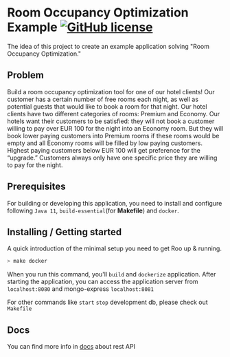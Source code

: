 # Room Occupancy Optimization Example [![GitHub license](https://img.shields.io/badge/License-Apache%202.0-blue.svg?style=flat-square)](https://github.com/aweris/roo/blob/master/LICENSE)

The idea of this project to create an example application solving "Room Occupancy Optimization."

## Problem

Build a room occupancy optimization tool for one of our hotel clients! Our customer has a certain number of free rooms each night, as well as potential guests that would like to book a room for that night.
Our hotel clients have two different categories of rooms: Premium and Economy. Our hotels want their customers to be satisfied: they will not book a customer willing to pay over EUR 100 for the night into an Economy room. But they will book lower paying customers into Premium rooms if these rooms would be empty and all Economy rooms will be filled by low paying customers. Highest paying customers below EUR 100 will get preference for the “upgrade.” Customers always only have one specific price they are willing to pay for the night.

## Prerequisites

For building or developing this application, you need to install and configure following `Java 11`, `build-essential`(for __Makefile__) and `docker`.

## Installing / Getting started

A quick introduction of the minimal setup you need to get  Roo up & running.

```bash
> make docker
```

When you run this command, you'll `build` and `dockerize` application. After starting the application, you can access the application server  from `localhost:8080` and mongo-express `localhost:8081` 

For other commands like `start` `stop` development db, please check out `Makefile`

## Docs

You can find more info in [docs](https://documenter.getpostman.com/view/5717174/Rzfdqr7y) about rest API